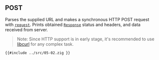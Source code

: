 ## POST

Parses the supplied URL and makes a synchronous HTTP POST request
with [`request`]. Prints obtained [`Response`] status and headers, and data received from server.

> Note: Since HTTP support is in early stage, it's recommended to use [libcurl](https://curl.se/libcurl/c/) for any complex task.

```zig
{{#include ../src/05-02.zig }}
```

[`request`]: https://ziglang.org/documentation/0.11.0/std/src/std/http/Client.zig.html#L992
[`response`]: https://ziglang.org/documentation/0.11.0/std/src/std/http/Client.zig.html#L322
